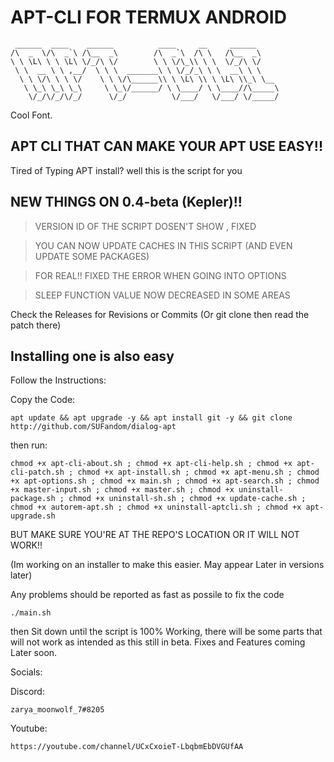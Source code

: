# APT-CLI FOR TERMUX ANDROID

```
 ______  ____    ______          ____     __     ______     
/\  _  \/\  _`\ /\__  _\        /\  _`\  /\ \   /\__  _\    
\ \ \L\ \ \ \L\ \/_/\ \/        \ \ \/\_\\ \ \  \/_/\ \/    
 \ \  __ \ \ ,__/  \ \ \  _______\ \ \/_/_\ \ \  __\ \ \    
  \ \ \/\ \ \ \/    \ \ \/\______\\ \ \L\ \\ \ \L\ \\_\ \__ 
   \ \_\ \_\ \_\     \ \_\/______/ \ \____/ \ \____//\_____\
    \/_/\/_/\/_/      \/_/          \/___/   \/___/ \/_____/
```

Cool Font.


## APT CLI THAT CAN MAKE YOUR APT USE EASY!!
Tired of Typing APT install? well this is the script for you

## NEW THINGS ON 0.4-beta (Kepler)!!

> VERSION ID OF THE SCRIPT DOSEN'T SHOW , FIXED

> YOU CAN NOW UPDATE CACHES IN THIS SCRIPT
(AND EVEN UPDATE SOME PACKAGES)

> FOR REAL!! FIXED THE ERROR WHEN GOING INTO OPTIONS

> SLEEP FUNCTION VALUE NOW DECREASED IN SOME AREAS


Check the Releases for Revisions or Commits (Or git clone then read the patch there)


## Installing one is also easy

Follow the Instructions:

Copy the Code:

```
apt update && apt upgrade -y && apt install git -y && git clone http://github.com/SUFandom/dialog-apt
```

then run:

```
chmod +x apt-cli-about.sh ; chmod +x apt-cli-help.sh ; chmod +x apt-cli-patch.sh ; chmod +x apt-install.sh ; chmod +x apt-menu.sh ; chmod +x apt-options.sh ; chmod +x main.sh ; chmod +x apt-search.sh ; chmod +x master-input.sh ; chmod +x master.sh ; chmod +x uninstall-package.sh ; chmod +x uninstall-sh.sh ; chmod +x update-cache.sh ; chmod +x autorem-apt.sh ; chmod +x uninstall-aptcli.sh ; chmod +x apt-upgrade.sh 
```

BUT MAKE SURE YOU'RE AT THE REPO'S LOCATION OR IT WILL NOT WORK!! 

(Im working on an installer to make this easier. May appear Later in versions later)


Any problems should be reported as fast as possile to fix the code



```
./main.sh 
```

then Sit down until the script is 100% Working, there will be some parts that will not work as intended as this still in beta. Fixes and Features coming Later soon.


Socials:

Discord:
```
zarya_moonwolf_7#8205
```
Youtube: 
```
https://youtube.com/channel/UCxCxoieT-LbqbmEbDVGUfAA
```
